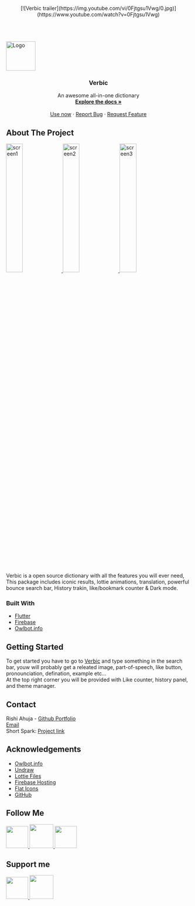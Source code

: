 <br />
<p align="center">
[![Verbic trailer](https://img.youtube.com/vi/0Fjtgsu1Vwg/0.jpg)](https://www.youtube.com/watch?v=0Fjtgsu1Vwg)
 <p>
  <br>
   <br>
   <br>
  <a href="https://shortspark.web.app">
    <img src="assets/shortspark.png" alt="Logo" width="80" height="80">
  </a>

  <h3 align="center">Verbic</h3>

  
  <p align="center">
    An awesome all-in-one dictionary
    <br />
    <a href="https://github.com/RishiAhuja/dictionary"><strong>Explore the docs »</strong></a>
    <br />
    <br />
    <a href="https://verbic.web.app">Use now</a>
    ·
    <a href="mailto:www.rishiahuja@gmail.com">Report Bug</a>
    ·
    <a href="mailto:www.rishiahuja@gmail.com">Request Feature</a>
  </p>
</p>





<!-- ABOUT THE PROJECT -->
## About The Project

<a href="https://raw.githubusercontent.com/RishiAhuja/short-spark/master/assets/1.jpg">
    <img src="assets/1.jpg" alt="screen1", height=30%, width=30%>
  </a>
<a href="https://raw.githubusercontent.com/RishiAhuja/short-spark/master/assets/2.jpg">
    <img src="assets/2.jpg" alt="screen2", height=30%, width=30%>
  </a>
<a href="https://raw.githubusercontent.com/RishiAhuja/short-spark/master/assets/3.jpg">
    <img src="assets/3.jpg" alt="screen3", height=30%, width=30%>
  </a>
<br>
Verbic is a open source dictionary with all the features you will ever need, This package includes iconic results, lottie animations, translation, powerful bounce search bar, History trakin, like/bookmark counter & Dark mode. 

### Built With

* [Flutter](https://flutter.dev)
* [Firebase](https://firebase.google.com)
* [Owlbot.info](https://owlbot.info)



<!-- GETTING STARTED -->
## Getting Started

To get started you have to go to <a href='https://verbic.web.app'>Verbic</a> and type something in the search bar, youw will probably get a releated image, part-of-speech, like button, pronounciation, defination, example etc... <br>
At the top right corner you will be provided with Like counter, history panel, and theme manager.

<!-- CONTACT -->
## Contact

Rishi Ahuja - [Github Portfolio](https://rishiahuja.github.io/my-portfolio) <br>
[Email](mailto:www.rishiahuja@gmail.com) <br>
Short Spark: [Project link](https://github.com/RishiAhuja/dictionary)<br>

## Acknowledgements
* [Owlbot.info](https://owlbot.info)
* [Undraw](https://undraw.co)
* [Lottie Files](https://lottiefiles.com/)
* [Firebase Hosting](https://firebase.google.com)
* [Flat Icons](https://flaticon.com)
* [GitHub](https://github.com)

## Follow Me
<a href='https://instagram.com/_rishi__ahuja'> 
  <img src='https://cdn2.iconfinder.com/data/icons/social-media-2285/512/1_Instagram_colored_svg_1-512.png', height=60, width=60></img>
</a>
<a href='https://www.youtube.com/channel/UCZF3uzRaNdRBSsBrHpQJXkA'> 
  <img src='https://cdn2.iconfinder.com/data/icons/social-media-2285/512/1_Youtube_colored_svg-512.png', height=65, width=65></img>
</a>
<a href='https://www.facebook.com/rishi.ahuja.75470/'> 
  <img src='https://cdn2.iconfinder.com/data/icons/social-media-2285/512/1_Facebook_colored_svg_copy-512.png', height=60, width=60></img>
</a>

## Support me
<a href='https://buymeacoffee.com/RishiAhuja'> 
  <img src='https://www.buymeacoffee.com/assets/img/guidelines/logo-mark-1.svg', height=60, width=60></img>
</a>
<a href='https://patreon.com/RishiAhuja'> 
  <img src='https://upload.wikimedia.org/wikipedia/commons/9/94/Patreon_logo.svg', height=65, width=65></img>
</a>
